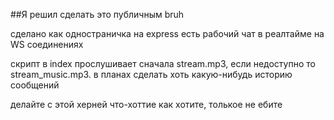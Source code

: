 ##Я решил сделать это публичным
bruh


сделано как одностраничка на express
есть рабочий чат в реалтайме на WS соединениях

скрипт в index прослушивает сначала stream.mp3, если недоступно то stream_music.mp3.
в планах сделать хоть какую-нибудь историю сообщений

делайте с этой херней что-хоттие как хотите, толькое не ебите
